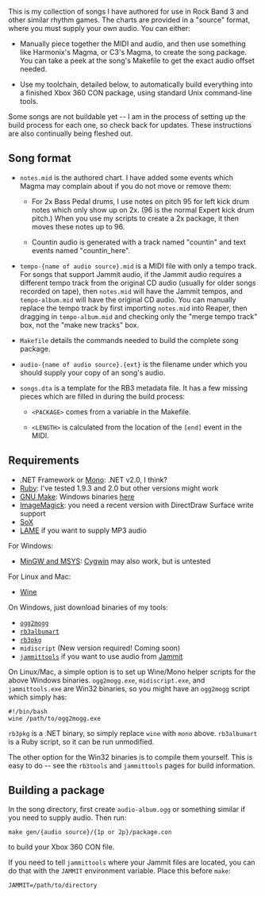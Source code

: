 This is my collection of songs I have authored for use in Rock Band 3 and other
similar rhythm games. The charts are provided in a "source" format, where you
must supply your own audio. You can either:

* Manually piece together the MIDI and audio, and then use something like
  Harmonix's Magma, or C3's Magma, to create the song package. You can take a
  peek at the song's Makefile to get the exact audio offset needed.

* Use my toolchain, detailed below, to automatically build everything into a
  finished Xbox 360 CON package, using standard Unix command-line tools.

Some songs are not buildable yet -- I am in the process of setting up the build
process for each one, so check back for updates. These instructions are also
continually being fleshed out.

## Song format

* `notes.mid` is the authored chart. I have added some events which Magma may
  complain about if you do not move or remove them:

  * For 2x Bass Pedal drums, I use notes on pitch 95 for left kick drum notes
    which only show up on 2x. (96 is the normal Expert kick drum pitch.) When
    you use my scripts to create a 2x package, it then moves these notes up to
    96.

  * Countin audio is generated with a track named "countin" and text events
    named "countin_here".

* `tempo-{name of audio source}.mid` is a MIDI file with only a tempo track.
  For songs that support Jammit audio, if the Jammit audio requires a different
  tempo track from the original CD audio (usually for older songs recorded on
  tape), then `notes.mid` will have the Jammit tempos, and `tempo-album.mid`
  will have the original CD audio. You can manually replace the tempo track by
  first importing `notes.mid` into Reaper, then dragging in `tempo-album.mid`
  and checking only the "merge tempo track" box, not the "make new tracks" box.

* `Makefile` details the commands needed to build the complete song package.

* `audio-{name of audio source}.{ext}` is the filename under which you should
  supply your copy of an song's audio.

* `songs.dta` is a template for the RB3 metadata file. It has a few missing
  pieces which are filled in during the build process:

  * `<PACKAGE>` comes from a variable in the Makefile.

  * `<LENGTH>` is calculated from the location of the `[end]` event in the MIDI.

## Requirements

* .NET Framework or [Mono](http://www.mono-project.com):
  .NET v2.0, I think?
* [Ruby](https://www.ruby-lang.org):
  I've tested 1.9.3 and 2.0 but other versions might work
* [GNU Make](http://www.gnu.org/software/make/):
  Windows binaries [here](http://gnuwin32.sourceforge.net/packages/make.htm)
* [ImageMagick](http://www.imagemagick.org):
  you need a recent version with DirectDraw Surface write support
* [SoX](http://sox.sourceforge.net/)
* [LAME](http://lame.sourceforge.net/) if you want to supply MP3 audio

For Windows:

* [MinGW and MSYS](http://www.mingw.org/):
  [Cygwin](http://www.cygwin.com/) may also work, but is untested

For Linux and Mac:

* [Wine](http://www.winehq.org/)

On Windows, just download binaries of my tools:

* [`ogg2mogg`](https://github.com/mtolly/rb3tools/releases/download/v0.1/ogg2mogg_standalone_v0.1_win32.zip)
* [`rb3albumart`](https://github.com/mtolly/rb3tools/raw/master/rb3albumart/rb3albumart)
* [`rb3pkg`](https://github.com/mtolly/rb3tools/releases/download/v0.1/rb3pkg_v0.1_dotnet.zip)
* `midiscript` (New version required! Coming soon)
* [`jammittools`](https://github.com/mtolly/jammittools/releases/download/v0.1/jammittools_v0.1_win32.zip)
  if you want to use audio from
  [Jammit](http://www.jammit.com/)

On Linux/Mac, a simple option is to set up Wine/Mono helper scripts for the
above Windows binaries. `ogg2mogg.exe`, `midiscript.exe`, and `jammittools.exe`
are Win32 binaries, so you might have an `ogg2mogg` script which simply has:

    #!/bin/bash
    wine /path/to/ogg2mogg.exe

`rb3pkg` is a .NET binary, so simply replace `wine` with `mono` above.
`rb3albumart` is a Ruby script, so it can be run unmodified.

The other option for the Win32 binaries is to compile them yourself. This is
easy to do -- see the `rb3tools` and `jammittools` pages for build information.

## Building a package

In the song directory, first create `audio-album.ogg` or something similar if
you need to supply audio. Then run:

    make gen/{audio source}/{1p or 2p}/package.con

to build your Xbox 360 CON file.

If you need to tell `jammittools` where your Jammit files are located, you can
do that with the `JAMMIT` environment variable. Place this before `make`:

    JAMMIT=/path/to/directory
